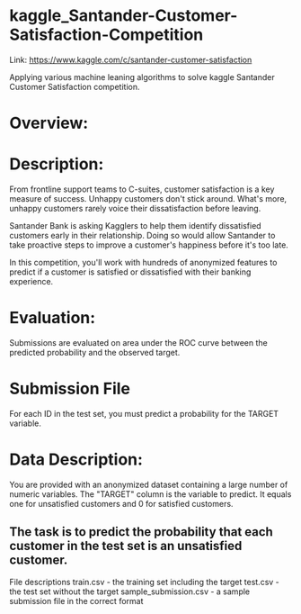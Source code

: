 # kaggle_Santander-Customer-Satisfaction-Competition

Link: https://www.kaggle.com/c/santander-customer-satisfaction

Applying various machine leaning algorithms to solve kaggle Santander Customer Satisfaction competition.

# Overview:

# Description:
From frontline support teams to C-suites, customer satisfaction is a key measure of success. Unhappy customers don't stick around. What's more, unhappy customers rarely voice their dissatisfaction before leaving.

Santander Bank is asking Kagglers to help them identify dissatisfied customers early in their relationship. Doing so would allow Santander to take proactive steps to improve a customer's happiness before it's too late.

In this competition, you'll work with hundreds of anonymized features to predict if a customer is satisfied or dissatisfied with their banking experience.


# Evaluation: 
Submissions are evaluated on area under the ROC curve between the predicted probability and the observed target.

# Submission File
For each ID in the test set, you must predict a probability for the TARGET variable. 


# Data Description:
You are provided with an anonymized dataset containing a large number of numeric variables. The "TARGET" column is the variable to predict. It equals one for unsatisfied customers and 0 for satisfied customers.

## The task is to predict the probability that each customer in the test set is an unsatisfied customer.

File descriptions
train.csv - the training set including the target
test.csv - the test set without the target
sample_submission.csv - a sample submission file in the correct format



